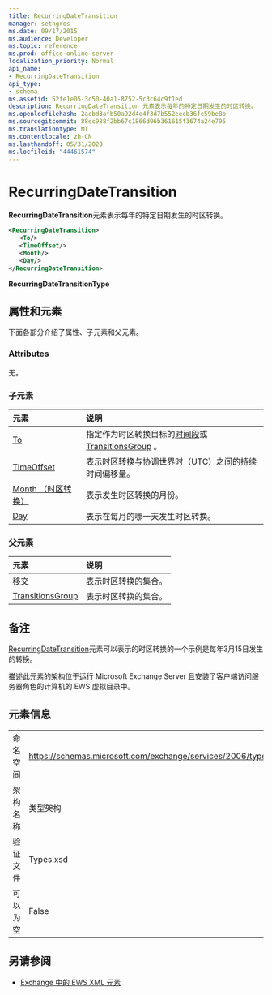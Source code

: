 ```yaml
---
title: RecurringDateTransition
manager: sethgros
ms.date: 09/17/2015
ms.audience: Developer
ms.topic: reference
ms.prod: office-online-server
localization_priority: Normal
api_name:
- RecurringDateTransition
api_type:
- schema
ms.assetid: 52fe1e05-3c50-40a1-8752-5c3c64c9f1ed
description: RecurringDateTransition 元素表示每年的特定日期发生的时区转换。
ms.openlocfilehash: 2acbd3afb50a92d4e4f3d7b552eecb36fe59be8b
ms.sourcegitcommit: 88ec988f2bb67c1866d06b361615f3674a24e795
ms.translationtype: MT
ms.contentlocale: zh-CN
ms.lasthandoff: 05/31/2020
ms.locfileid: "44461574"
---
```

# <a name="recurringdatetransition"></a>RecurringDateTransition

**RecurringDateTransition**元素表示每年的特定日期发生的时区转换。 
  
```xml
<RecurringDateTransition>
   <To/>
   <TimeOffset/>
   <Month/>
   <Day/>
</RecurringDateTransition>
```

 **RecurringDateTransitionType**
## <a name="attributes-and-elements"></a>属性和元素

下面各部分介绍了属性、子元素和父元素。
  
### <a name="attributes"></a>Attributes

无。
  
### <a name="child-elements"></a>子元素

|**元素**|**说明**|
|:-----|:-----|
|[To](to.md) <br/> |指定作为时区转换目标的[时间段](period.md)或[TransitionsGroup](transitionsgroup.md) 。  <br/> |
|[TimeOffset](timeoffset.md) <br/> |表示时区转换与协调世界时（UTC）之间的持续时间偏移量。  <br/> |
|[Month （时区转换）](month-time-zone-transition.md) <br/> |表示发生时区转换的月份。  <br/> |
|[Day](day.md) <br/> |表示在每月的哪一天发生时区转换。  <br/> |
   
### <a name="parent-elements"></a>父元素

|**元素**|**说明**|
|:-----|:-----|
|[移交](transitions.md) <br/> |表示时区转换的集合。  <br/> |
|[TransitionsGroup](transitionsgroup.md) <br/> |表示时区转换的集合。  <br/> |
   
## <a name="remarks"></a>备注

[RecurringDateTransition](recurringdatetransition.md)元素可以表示的时区转换的一个示例是每年3月15日发生的转换。 
  
描述此元素的架构位于运行 Microsoft Exchange Server 且安装了客户端访问服务器角色的计算机的 EWS 虚拟目录中。
  
## <a name="element-information"></a>元素信息

|||
|:-----|:-----|
|命名空间  <br/> |https://schemas.microsoft.com/exchange/services/2006/types  <br/> |
|架构名称  <br/> |类型架构  <br/> |
|验证文件  <br/> |Types.xsd  <br/> |
|可以为空  <br/> |False  <br/> |
   
## <a name="see-also"></a>另请参阅



- [Exchange 中的 EWS XML 元素](ews-xml-elements-in-exchange.md)

